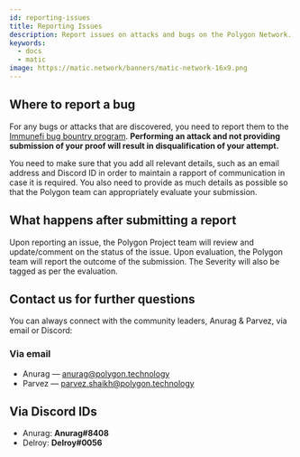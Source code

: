 ```yaml
---
id: reporting-issues
title: Reporting Issues
description: Report issues on attacks and bugs on the Polygon Network.
keywords:
  - docs
  - matic
image: https://matic.network/banners/matic-network-16x9.png
---
```


## Where to report a bug

For any bugs or attacks that are discovered, you need to report them to the [Immunefi bug bountry program](https://immunefi.com/bounty/polygon/). **Performing an attack and not providing submission of your proof will result in disqualification of your attempt.**

You need to make sure that you add all relevant details, such as an email address and Discord ID in order to maintain a rapport of communication in case it is required. You also need to provide as much details as possible so that the Polygon team can appropriately evaluate your submission.

## What happens after submitting a report

Upon reporting an issue, the Polygon Project team will review and update/comment on the status of the issue. Upon evaluation, the Polygon team will report the outcome of the submission. The Severity will also be tagged as per the evaluation.

## Contact us for further questions

You can always connect with the community leaders, Anurag & Parvez, via email or Discord:

### Via email

* Anurag — anurag@polygon.technology
* Parvez — parvez.shaikh@polygon.technology

## Via Discord IDs

* Anurag: **Anurag#8408**
* Delroy: **Delroy#0056**
